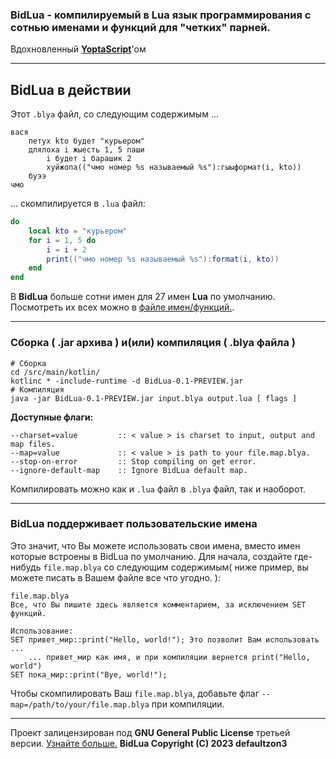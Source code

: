 ### BidLua - компилируемый в Lua язык программирования c сотнью именами и функций для "четких" парней.
Вдохновленный [**YoptaScript**](https://yopta.space/)'ом
***
## BidLua в действии
Этот `.blya` файл, со следующим содержимым ...
```
вася
    петух kto будет "курьером"
    длялоха i жыесть 1, 5 паши
        i будет i барашик 2
        хуйжопа(("чмо номер %s называемый %s"):гыыформат(i, kto))
    буээ 
чмо
```
... скомпилируется в `.lua` файл:
```lua
do
    local kto = "курьером"
    for i = 1, 5 do
        i = i + 2
        print(("чмо номер %s называемый %s"):format(i, kto))
    end
end
```

В **BidLua** больше сотни имен для 27 имен **Lua** по умолчанию. Посмотреть их всех можно в [файле имен/функций.](https://github.com/defaultzon3/BidLua/blob/main/src/main/kotlin/names/Names.kt).

***
### Сборка ( .jar архива ) и(или) компиляция ( .blya файла )
```shell
# Сборка
cd /src/main/kotlin/
kotlinc * -include-runtime -d BidLua-0.1-PREVIEW.jar
# Компиляция
java -jar BidLua-0.1-PREVIEW.jar input.blya output.lua [ flags ]
```
**Доступные флаги:**
```shell
--charset=value         :: < value > is charset to input, output and map files.
--map=value             :: < value > is path to your file.map.blya.
--stop-on-error         :: Stop compiling on get error.
--ignore-default-map    :: Ignore BidLua default map.
```
Компилировать можно как и `.lua` файл в `.blya` файл, так и наоборот.
***
### BidLua поддерживает пользовательские имена
Это значит, что Вы можете использовать свои имена, вместо имен которые встроены в BidLua по умолчанию. 
Для начала, создайте где-нибудь `file.map.blya` со следующим содержимым( ниже пример, вы можете писать в Вашем файле все что угодно. ):
```
file.map.blya
Все, что Вы пишите здесь является комментарием, за исключением SET функций.

Использование:
SET привет_мир::print("Hello, world!"); Это позволит Вам использовать ...
    ... привет_мир как имя, и при компиляции вернется print("Hello, world")
SET пока_мир::print("Bye, world!");
```
Чтобы скомпилировать Ваш `file.map.blya`, добавьте флаг `--map=/path/to/your/file.map.blya` при компиляции.
***
Проект залицензирован под **GNU General Public License** третьей версии. [Узнайте больше.](https://github.com/defaultzon3/BidLua/blob/main/LICENSE)
**BidLua Copyright (C) 2023 defaultzon3**

